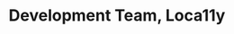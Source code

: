 ---
name: Barbara
title: Development Team, Loca11y
tags:
  - ta11y
picture: ../../images/team/Ta11y-Cat.png
---